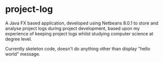project-log
===========

 A Java FX based application, developed using Netbeans 8.0.1 to store and analyse project logs during project development, based upon my experience of keeping project logs whilst
 studying computer science at degree level.
 
 Currently skeleton code, doesn't do anything other than display "hello world" message.
